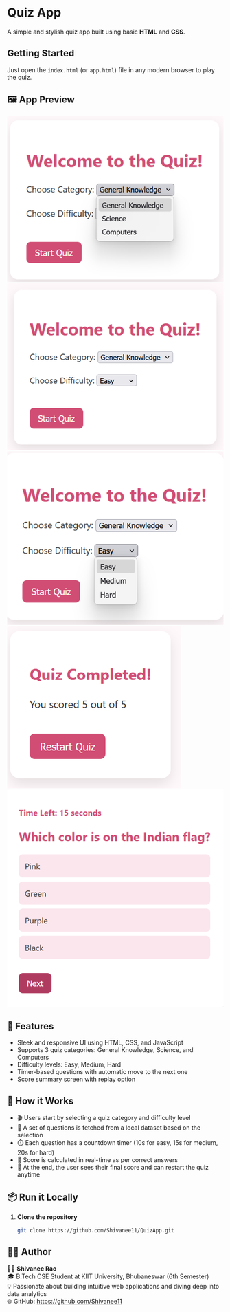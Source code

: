 # Quiz App

A simple and stylish quiz app built using basic **HTML** and **CSS**.

## Getting Started
Just open the `index.html` (or `app.html`) file in any modern browser to play the quiz.

## 🖼️ App Preview
![Screenshot](Screenshot%202025-05-20%20180138.png)
![Screenshot](Screenshot%202025-05-20%20180206.png)
![Screenshot](Screenshot%202025-05-20%20180413.png)
![Screenshot](Screenshot%202025-05-20%20180517.png)
![Screenshot](Screenshot%202025-05-20%20181032.png)

## 🚀 **Features**
- Sleek and responsive UI using HTML, CSS, and JavaScript
- Supports 3 quiz categories: General Knowledge, Science, and Computers
- Difficulty levels: Easy, Medium, Hard
- Timer-based questions with automatic move to the next one
- Score summary screen with replay option

## 🧠 **How it Works**
- 🎬 Users start by selecting a quiz category and difficulty level  
- 🧩 A set of questions is fetched from a local dataset based on the selection  
- ⏱️ Each question has a countdown timer (10s for easy, 15s for medium, 20s for hard)  
- 🧮 Score is calculated in real-time as per correct answers  
- 🏁 At the end, the user sees their final score and can restart the quiz anytime  


## 📦 **Run it Locally**

1. **Clone the repository**  
   ```bash
   git clone https://github.com/Shivanee11/QuizApp.git

## 👩‍💻 **Author**
👩‍💻 **Shivanee Rao**  
🎓 B.Tech CSE Student at KIIT University, Bhubaneswar (6th Semester)  
💡 Passionate about building intuitive web applications and diving deep into data analytics  
🌐 GitHub: https://github.com/Shivanee11
